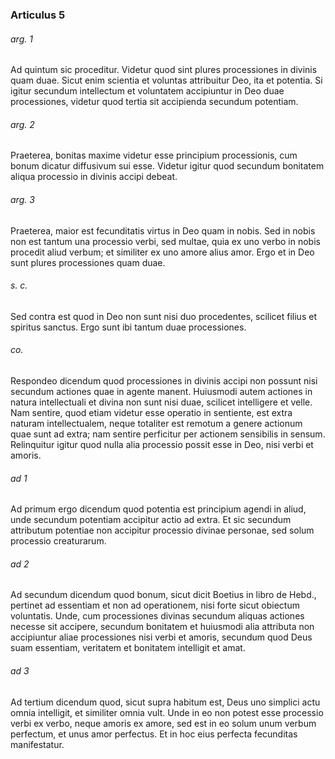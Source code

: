 ### Articulus 5

###### arg. 1
Ad quintum sic proceditur. Videtur quod sint plures processiones in divinis quam duae. Sicut enim scientia et voluntas attribuitur Deo, ita et potentia. Si igitur secundum intellectum et voluntatem accipiuntur in Deo duae processiones, videtur quod tertia sit accipienda secundum potentiam.

###### arg. 2
Praeterea, bonitas maxime videtur esse principium processionis, cum bonum dicatur diffusivum sui esse. Videtur igitur quod secundum bonitatem aliqua processio in divinis accipi debeat.

###### arg. 3
Praeterea, maior est fecunditatis virtus in Deo quam in nobis. Sed in nobis non est tantum una processio verbi, sed multae, quia ex uno verbo in nobis procedit aliud verbum; et similiter ex uno amore alius amor. Ergo et in Deo sunt plures processiones quam duae.

###### s. c.
Sed contra est quod in Deo non sunt nisi duo procedentes, scilicet filius et spiritus sanctus. Ergo sunt ibi tantum duae processiones.

###### co.
Respondeo dicendum quod processiones in divinis accipi non possunt nisi secundum actiones quae in agente manent. Huiusmodi autem actiones in natura intellectuali et divina non sunt nisi duae, scilicet intelligere et velle. Nam sentire, quod etiam videtur esse operatio in sentiente, est extra naturam intellectualem, neque totaliter est remotum a genere actionum quae sunt ad extra; nam sentire perficitur per actionem sensibilis in sensum. Relinquitur igitur quod nulla alia processio possit esse in Deo, nisi verbi et amoris.

###### ad 1
Ad primum ergo dicendum quod potentia est principium agendi in aliud, unde secundum potentiam accipitur actio ad extra. Et sic secundum attributum potentiae non accipitur processio divinae personae, sed solum processio creaturarum.

###### ad 2
Ad secundum dicendum quod bonum, sicut dicit Boetius in libro de Hebd., pertinet ad essentiam et non ad operationem, nisi forte sicut obiectum voluntatis. Unde, cum processiones divinas secundum aliquas actiones necesse sit accipere, secundum bonitatem et huiusmodi alia attributa non accipiuntur aliae processiones nisi verbi et amoris, secundum quod Deus suam essentiam, veritatem et bonitatem intelligit et amat.

###### ad 3
Ad tertium dicendum quod, sicut supra habitum est, Deus uno simplici actu omnia intelligit, et similiter omnia vult. Unde in eo non potest esse processio verbi ex verbo, neque amoris ex amore, sed est in eo solum unum verbum perfectum, et unus amor perfectus. Et in hoc eius perfecta fecunditas manifestatur.

